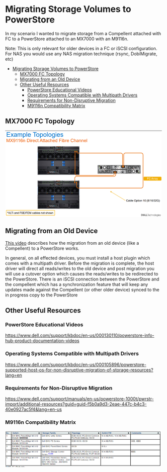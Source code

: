 # Migrating Storage Volumes to PowerStore

In my scenario I wanted to migrate storage from a Compellent attached with FC to a PowerStore attached to an MX7000 with an M9116n.

Note: This is only relevant for older devices in a FC or iSCSI configuration. For NAS you would use any NAS migration technique (rsync, DobiMigrate, etc)

- [Migrating Storage Volumes to PowerStore](#migrating-storage-volumes-to-powerstore)
  - [MX7000 FC Topology](#mx7000-fc-topology)
  - [Migrating from an Old Device](#migrating-from-an-old-device)
  - [Other Useful Resources](#other-useful-resources)
    - [PowerStore Educational Videos](#powerstore-educational-videos)
    - [Operating Systems Compatible with Multipath Drivers](#operating-systems-compatible-with-multipath-drivers)
    - [Requirements for Non-Disruptive Migration](#requirements-for-non-disruptive-migration)
    - [M9116n Compatibility Matrix](#m9116n-compatibility-matrix)

## MX7000 FC Topology 

![](images/2022-01-04-14-25-11.png)

## Migrating from an Old Device

[This video](https://www.youtube.com/watch?v=yFNwTnQDfZc) describes how the migration from an old device (like a Compellent) to a PowerStore works.

In general, on all effected devices, you must install a host plugin which comes with a multipath driver. Before the migration is complete, the host driver will direct all reads/writes to the old device and post migration you will use a cutover option which causes the reads/writes to be redirected to the PowerStore. There is an iSCSI connection between the PowerStore and the compellent which has a synchronization feature that will keep any updates made against the Compellent (or other older device) synced to the in progress copy to the PowerStore

## Other Useful Resources

### PowerStore Educational Videos

https://www.dell.com/support/kbdoc/en-us/000130110/powerstore-info-hub-product-documentation-videos

### Operating Systems Compatible with Multipath Drivers

https://www.dell.com/support/kbdoc/en-us/000105896/powerstore-supported-host-os-for-non-disruptive-migration-of-storage-resources?lang=en

### Requirements for Non-Disruptive Migration

https://www.dell.com/support/manuals/en-us/powerstore-1000t/pwrstr-import/additional-resources?guid=guid-f5b0a9d3-2eae-447c-b4c3-40e0927ac5f4&lang=en-us

### M9116n Compatibility Matrix

![](images/2022-01-04-14-30-47.png)
